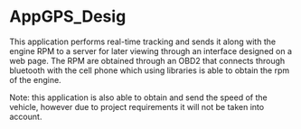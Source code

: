 # AppGPS_Desig
This application performs real-time tracking and sends it along with the engine RPM to a server for later viewing through an interface designed on a web page. The RPM are obtained through an OBD2 that connects through bluetooth with the cell phone which using libraries is able to obtain the rpm of the engine. 

Note: this application is also able to obtain and send the speed of the vehicle, however due to project requirements it will not be taken into account.

